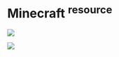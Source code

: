 # Minecraft <sup>resource</sup>

![](https://img.shields.io/static/v1?color=blue&style=flat-square&label=version&message=1.19.0)

![](https://img.shields.io/static/v1?color=orange&style=flat-square&label=name&message=pack)